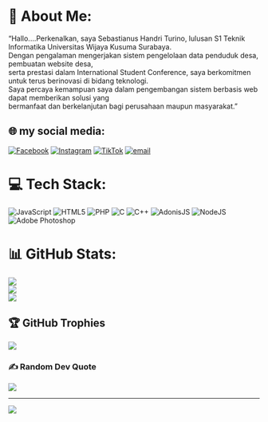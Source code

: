 # 💫 About Me:
“Hallo....Perkenalkan, saya Sebastianus Handri Turino, lulusan S1 Teknik Informatika Universitas Wijaya Kusuma Surabaya. <br>Dengan pengalaman mengerjakan sistem pengelolaan data penduduk desa, pembuatan website desa, <br>serta prestasi dalam International Student Conference, saya berkomitmen untuk terus berinovasi di bidang teknologi. <br>Saya percaya kemampuan saya dalam pengembangan sistem berbasis web dapat memberikan solusi yang <br>bermanfaat dan berkelanjutan bagi perusahaan maupun masyarakat.”


## 🌐 my social media:
[![Facebook](https://img.shields.io/badge/Facebook-%231877F2.svg?logo=Facebook&logoColor=white)](https://facebook.com/https://www.facebook.com/ndi.turino) [![Instagram](https://img.shields.io/badge/Instagram-%23E4405F.svg?logo=Instagram&logoColor=white)](https://instagram.com/https://www.instagram.com/h4ndriturino?igsh=MTFvZDhvNWhzb3c0) [![TikTok](https://img.shields.io/badge/TikTok-%23000000.svg?logo=TikTok&logoColor=white)](https://tiktok.com/@sht3905) [![email](https://img.shields.io/badge/Email-D14836?logo=gmail&logoColor=white)](mailto:handry8turino8@gmail.com) 

# 💻 Tech Stack:
![JavaScript](https://img.shields.io/badge/javascript-%23323330.svg?style=for-the-badge&logo=javascript&logoColor=%23F7DF1E) ![HTML5](https://img.shields.io/badge/html5-%23E34F26.svg?style=for-the-badge&logo=html5&logoColor=white) ![PHP](https://img.shields.io/badge/php-%23777BB4.svg?style=for-the-badge&logo=php&logoColor=white) ![C](https://img.shields.io/badge/c-%2300599C.svg?style=for-the-badge&logo=c&logoColor=white) ![C++](https://img.shields.io/badge/c++-%2300599C.svg?style=for-the-badge&logo=c%2B%2B&logoColor=white) ![AdonisJS](https://img.shields.io/badge/adonisjs-%23220052.svg?style=for-the-badge&logo=adonisjs&logoColor=white) ![NodeJS](https://img.shields.io/badge/node.js-6DA55F?style=for-the-badge&logo=node.js&logoColor=white) ![Adobe Photoshop](https://img.shields.io/badge/adobe%20photoshop-%2331A8FF.svg?style=for-the-badge&logo=adobe%20photoshop&logoColor=white)
# 📊 GitHub Stats:
![](https://github-readme-stats.vercel.app/api?username=handri689&theme=gruvbox_light&hide_border=false&include_all_commits=false&count_private=false)<br/>
![](https://nirzak-streak-stats.vercel.app/?user=handri689&theme=gruvbox_light&hide_border=false)<br/>
![](https://github-readme-stats.vercel.app/api/top-langs/?username=handri689&theme=gruvbox_light&hide_border=false&include_all_commits=false&count_private=false&layout=compact)

## 🏆 GitHub Trophies
![](https://github-profile-trophy.vercel.app/?username=handri689&theme=aura&no-frame=false&no-bg=false&margin-w=4)

### ✍️ Random Dev Quote
![](https://quotes-github-readme.vercel.app/api?type=vetical&theme=dark)

---
[![](https://visitcount.itsvg.in/api?id=handri689&icon=0&color=0)](https://visitcount.itsvg.in)

<!-- Proudly created with GPRM ( https://gprm.itsvg.in ) -->
